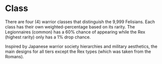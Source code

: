 # Class

There are four (4) warrior classes that distinguish the 9,999 Felisians. Each class has their own weighted-percentage based on its rarity. The Legionnaires (common) has a 60% chance of appearing while the Rex (highest rarity) only has a 1% drop chance.

Inspired by Japanese warrior society hierarchies and military aesthetics, the main designs for all tiers except the Rex types (which was taken from the Romans).
